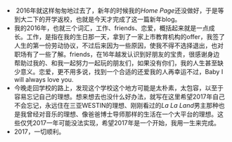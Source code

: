 ## 

- ​ 2016年就这样匆匆地过去了，新年的时候我的*Home Page*还没做好，于是等到大二下的开学返校，也就是今天才完成了这一篇新年blog。
- 我的2016年，也就三个词汇，工作、friends、恋爱，概括起来就是一点成长。工作，是指在我的生日那一天，拿到了一家上市教育机构的offer，我签了人生的第一份劳动协议，不过后来因为一些原因，使我不得不选择退出，也对职场有了一些了解。friends，在16年越发认识到好朋友的宝贵，很感谢身边帮助过我的、和我一起努力一起玩的朋友们，如果没有你们，我的人生甚至缺少意义。恋爱，更不用多说，找到一个合适的还爱我的人再幸运不过，Baby I will always love you.
- 今晚走回学校的路上，发现这个学校这个地方可能是太朴素，太包容，以至于容易忘记自己的理想。想来想去也没什么好办法，就写在这里希望2017年自己不会忘记，永远住在三亚WESTIN的理想、刚刚看过的*La La Land*男主那种也是我曾经对音乐的理想、像爸爸博士导师那样的生活在一个大平台的理想。这些仅凭2017一年可能没法实现，希望2017年是一个开始，我用一生来完成。
- ​2017，一切顺利。

